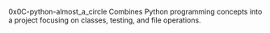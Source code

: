 0x0C-python-almost_a_circle
Combines Python programming concepts into a project focusing on classes, testing, and file operations.

